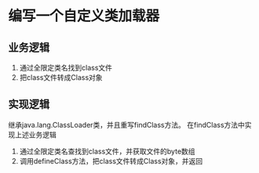 # 编写一个自定义类加载器
## 业务逻辑
1. 通过全限定类名找到class文件
2. 把class文件转成Class对象
## 实现逻辑
继承java.lang.ClassLoader类，并且重写findClass方法。
在findClass方法中实现上述业务逻辑
1. 通过全限定类名查找到class文件，并获取文件的byte数组
2. 调用defineClass方法，把class文件转成Class对象，并返回